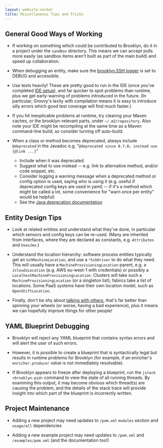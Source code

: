 ```yaml
---
layout: website-normal
title: Miscellaneous Tips and Tricks
---
```


## General Good Ways of Working

* If working on something which could be contributed to Brooklyn,
  do it in a project under the `sandbox` directory.
  This means we can accept pulls more easily (as sandbox items aren't built as part of the main build)
  and speed up collaboration.

* When debugging an entity, make sure the  [brooklyn.SSH logger](logging.md) is set to DEBUG and accessible.

* Use tests heavily!  These are pretty good to run in the IDE (once you've completed [IDE setup](../env/ide/index.md)),
  and far quicker to spot problems than runtime, plus we get early-warning of problems introduced in the future.
  (In particular, Groovy's laxity with compilation means it is easy to introduce silly errors which good test coverage will find much faster.)

* If you hit inexplicable problems at runtime, try clearing your Maven caches,
  or the brooklyn-relevant parts, under `~/.m2/repository`.
  Also note your IDE might be recompiling at the same time as a Maven command-line build,
  so consider turning off auto-build.

* When a class or method becomes deprecated, always include `@deprecated` in the Javadoc
  e.g. "`@deprecated since 0.7.0; instead use {@link ...}`"
  * Include when it was deprecated
  * Suggest what to use instead -- e.g. link to alternative method, and/or code snippet, etc.
  * Consider logging a warning message when a deprecated method or config option is used,
    saying who is using it (e.g. useful if deprecated config keys are used in yaml) --
    if it's a method which might be called a lot, some convenience for "warn once per entity" would be helpful)
  * See the [Java deprecation documentation](https://docs.oracle.com/javase/7/docs/technotes/guides/javadoc/deprecation/deprecation.html)


<a name="EntityDesign"></a>

## Entity Design Tips

* Look at related entities and understand what they've done, in particular which
  sensors and config keys can be re-used.
  (Many are inherited from interfaces, where they are declared as constants,
  e.g. `Attributes` and `UsesJmx`.)

* Understand the location hierarchy:  software process entities typically get an `SshMachineLocation`,
  and use a `*SshDriver` to do what they need.  This will usually have a `MachineProvisioningLocation` parent, e.g. a
  `JcloudsLocation` (e.g. AWS eu-west-1 with credentials) or possibly a `LocalhostMachineProvisioningLocation`.
  Clusters will take such a `MachineProvisioningLocation` (or a singleton list); fabircs take a list of locations.
  Some PaaS systems have their own location model, such as `OpenShiftLocation`.

* Finally, don't be shy about [talking with others]({{book.path.website}}/community/),
  that's far better than spinning your wheels (or worse, having a bad experience),
  plus it means we can hopefully improve things for other people!

## YAML Blueprint Debugging

* Brooklyn will reject any YAML blueprint that contains syntax errors and will alert the user of such errors.

* However, it is possible to create a blueprint that is syntactically legal but results in runtime problems
  for Brooklyn (for example, if an enricher's `enricher.producer` value is not immediately resolvable).

* If Brooklyn appears to freeze after deploying a blueprint, run the `jstack <brooklyn-pid>` command to view
  the state of all running threads. By examining this output, it may become obvious which thread(s) are causing
  the problem, and the details of the stack trace will provide insight into which part of the blueprint is
  incorrectly written.

## Project Maintenance

* Adding a new project may need updates to `/pom.xml` `modules` section and `usage/all` dependencies

* Adding a new example project may need updates to `/pom.xml` and `/examples/pom.xml` (and the documentation too!)

